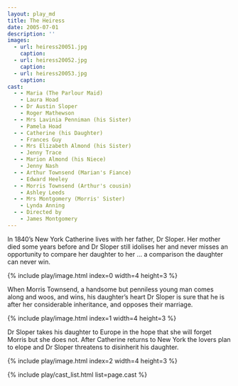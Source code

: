 ```yaml
---
layout: play_md
title: The Heiress
date: 2005-07-01
description: ''
images:
  - url: heiress20051.jpg
    caption:
  - url: heiress20052.jpg
    caption:
  - url: heiress20053.jpg
    caption:
cast:
  - - Maria (The Parlour Maid)
    - Laura Hoad
  - - Dr Austin Sloper
    - Roger Mathewson
  - - Mrs Lavinia Penniman (his Sister)
    - Pamela Hoad
  - - Catherine (his Daughter)
    - Frances Guy
  - - Mrs Elizabeth Almond (his Sister)
    - Jenny Trace
  - - Marion Almond (his Niece)
    - Jenny Nash
  - - Arthur Townsend (Marian's Fiance)
    - Edward Heeley
  - - Morris Townsend (Arthur's cousin)
    - Ashley Leeds
  - - Mrs Montgomery (Morris' Sister)
    - Lynda Anning
  - - Directed by
    - James Montgomery
---
```


In 1840’s New York Catherine lives with her father, Dr Sloper. Her mother died some years before and Dr Sloper still idolises her and never misses an opportunity to compare her daughter to her … a comparison the daughter can never win.

{% include play/image.html index=0 width=4 height=3 %}

When Morris Townsend, a handsome but penniless young man comes along and woos, and wins, his daughter’s heart Dr Sloper is sure that he is after her considerable inheritance, and opposes their marriage.

{% include play/image.html index=1 width=4 height=3 %}

Dr Sloper takes his daughter to Europe in the hope that she will forget Morris but she does not. After Catherine returns to New York the lovers plan to elope and Dr Sloper threatens to disinherit his daughter.

{% include play/image.html index=2 width=4 height=3 %}

{% include play/cast_list.html list=page.cast %}
